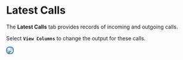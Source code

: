 # Latest Calls

The **Latest Calls** tab provides records of incoming and outgoing calls.

Select **`View Columns`** to change the output for these calls.

<img src= "img/cp-latestcalls.png" style="border: 2px solid #4472C4; border-radius: 8px;"> 
